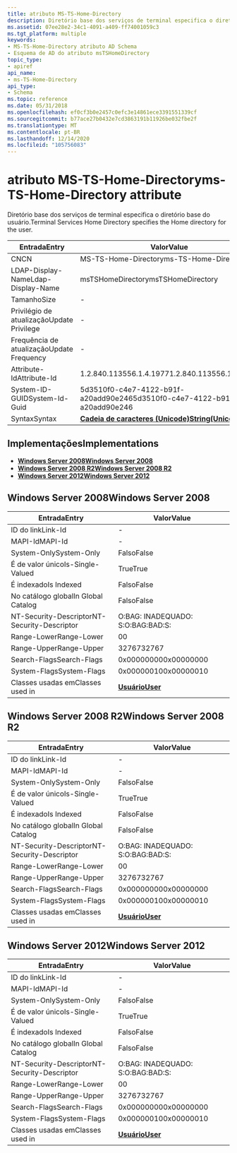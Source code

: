 ```yaml
---
title: atributo MS-TS-Home-Directory
description: Diretório base dos serviços de terminal especifica o diretório base do usuário.
ms.assetid: 07ee28e2-34c1-4091-a409-ff74001059c3
ms.tgt_platform: multiple
keywords:
- MS-TS-Home-Directory atributo AD Schema
- Esquema de AD do atributo msTSHomeDirectory
topic_type:
- apiref
api_name:
- ms-TS-Home-Directory
api_type:
- Schema
ms.topic: reference
ms.date: 05/31/2018
ms.openlocfilehash: ef0cf3b0e2457c0efc3e14861ece3391551339cf
ms.sourcegitcommit: b77ace27b0432e7cd3863191b11926be032fbe2f
ms.translationtype: MT
ms.contentlocale: pt-BR
ms.lasthandoff: 12/14/2020
ms.locfileid: "105756083"
---
```

# <a name="ms-ts-home-directory-attribute"></a><span data-ttu-id="52bd8-105">atributo MS-TS-Home-Directory</span><span class="sxs-lookup"><span data-stu-id="52bd8-105">ms-TS-Home-Directory attribute</span></span>

<span data-ttu-id="52bd8-106">Diretório base dos serviços de terminal especifica o diretório base do usuário.</span><span class="sxs-lookup"><span data-stu-id="52bd8-106">Terminal Services Home Directory specifies the Home directory for the user.</span></span>



| <span data-ttu-id="52bd8-107">Entrada</span><span class="sxs-lookup"><span data-stu-id="52bd8-107">Entry</span></span> | <span data-ttu-id="52bd8-108">Valor</span><span class="sxs-lookup"><span data-stu-id="52bd8-108">Value</span></span> |
|-------------------|---------------------------------------------|
| <span data-ttu-id="52bd8-109">CN</span><span class="sxs-lookup"><span data-stu-id="52bd8-109">CN</span></span>                | <span data-ttu-id="52bd8-110">MS-TS-Home-Directory</span><span class="sxs-lookup"><span data-stu-id="52bd8-110">ms-TS-Home-Directory</span></span>                        |
| <span data-ttu-id="52bd8-111">LDAP-Display-Name</span><span class="sxs-lookup"><span data-stu-id="52bd8-111">Ldap-Display-Name</span></span> | <span data-ttu-id="52bd8-112">msTSHomeDirectory</span><span class="sxs-lookup"><span data-stu-id="52bd8-112">msTSHomeDirectory</span></span>                           |
| <span data-ttu-id="52bd8-113">Tamanho</span><span class="sxs-lookup"><span data-stu-id="52bd8-113">Size</span></span>              | \-                                          |
| <span data-ttu-id="52bd8-114">Privilégio de atualização</span><span class="sxs-lookup"><span data-stu-id="52bd8-114">Update Privilege</span></span>  | \-                                          |
| <span data-ttu-id="52bd8-115">Frequência de atualização</span><span class="sxs-lookup"><span data-stu-id="52bd8-115">Update Frequency</span></span>  | \-                                          |
| <span data-ttu-id="52bd8-116">Attribute-Id</span><span class="sxs-lookup"><span data-stu-id="52bd8-116">Attribute-Id</span></span>      | <span data-ttu-id="52bd8-117">1.2.840.113556.1.4.1977</span><span class="sxs-lookup"><span data-stu-id="52bd8-117">1.2.840.113556.1.4.1977</span></span>                     |
| <span data-ttu-id="52bd8-118">System-ID-GUID</span><span class="sxs-lookup"><span data-stu-id="52bd8-118">System-Id-Guid</span></span>    | <span data-ttu-id="52bd8-119">5d3510f0-c4e7-4122-b91f-a20add90e246</span><span class="sxs-lookup"><span data-stu-id="52bd8-119">5d3510f0-c4e7-4122-b91f-a20add90e246</span></span>        |
| <span data-ttu-id="52bd8-120">Syntax</span><span class="sxs-lookup"><span data-stu-id="52bd8-120">Syntax</span></span>            | [<span data-ttu-id="52bd8-121">**Cadeia de caracteres (Unicode)**</span><span class="sxs-lookup"><span data-stu-id="52bd8-121">**String(Unicode)**</span></span>](s-string-unicode.md) |



## <a name="implementations"></a><span data-ttu-id="52bd8-122">Implementações</span><span class="sxs-lookup"><span data-stu-id="52bd8-122">Implementations</span></span>

-   [<span data-ttu-id="52bd8-123">**Windows Server 2008**</span><span class="sxs-lookup"><span data-stu-id="52bd8-123">**Windows Server 2008**</span></span>](#windows-server-2008)
-   [<span data-ttu-id="52bd8-124">**Windows Server 2008 R2**</span><span class="sxs-lookup"><span data-stu-id="52bd8-124">**Windows Server 2008 R2**</span></span>](#windows-server-2008-r2)
-   [<span data-ttu-id="52bd8-125">**Windows Server 2012**</span><span class="sxs-lookup"><span data-stu-id="52bd8-125">**Windows Server 2012**</span></span>](#windows-server-2012)

## <a name="windows-server-2008"></a><span data-ttu-id="52bd8-126">Windows Server 2008</span><span class="sxs-lookup"><span data-stu-id="52bd8-126">Windows Server 2008</span></span>



| <span data-ttu-id="52bd8-127">Entrada</span><span class="sxs-lookup"><span data-stu-id="52bd8-127">Entry</span></span> | <span data-ttu-id="52bd8-128">Valor</span><span class="sxs-lookup"><span data-stu-id="52bd8-128">Value</span></span> |
|------------------------|-----------------------------------|
| <span data-ttu-id="52bd8-129">ID do link</span><span class="sxs-lookup"><span data-stu-id="52bd8-129">Link-Id</span></span>                | \-                                |
| <span data-ttu-id="52bd8-130">MAPI-Id</span><span class="sxs-lookup"><span data-stu-id="52bd8-130">MAPI-Id</span></span>                | \-                                |
| <span data-ttu-id="52bd8-131">System-Only</span><span class="sxs-lookup"><span data-stu-id="52bd8-131">System-Only</span></span>            | <span data-ttu-id="52bd8-132">Falso</span><span class="sxs-lookup"><span data-stu-id="52bd8-132">False</span></span>                             |
| <span data-ttu-id="52bd8-133">É de valor único</span><span class="sxs-lookup"><span data-stu-id="52bd8-133">Is-Single-Valued</span></span>       | <span data-ttu-id="52bd8-134">True</span><span class="sxs-lookup"><span data-stu-id="52bd8-134">True</span></span>                              |
| <span data-ttu-id="52bd8-135">É indexado</span><span class="sxs-lookup"><span data-stu-id="52bd8-135">Is Indexed</span></span>             | <span data-ttu-id="52bd8-136">Falso</span><span class="sxs-lookup"><span data-stu-id="52bd8-136">False</span></span>                             |
| <span data-ttu-id="52bd8-137">No catálogo global</span><span class="sxs-lookup"><span data-stu-id="52bd8-137">In Global Catalog</span></span>      | <span data-ttu-id="52bd8-138">Falso</span><span class="sxs-lookup"><span data-stu-id="52bd8-138">False</span></span>                             |
| <span data-ttu-id="52bd8-139">NT-Security-Descriptor</span><span class="sxs-lookup"><span data-stu-id="52bd8-139">NT-Security-Descriptor</span></span> | <span data-ttu-id="52bd8-140">O:BAG: INADEQUADO: S:</span><span class="sxs-lookup"><span data-stu-id="52bd8-140">O:BAG:BAD:S:</span></span>                      |
| <span data-ttu-id="52bd8-141">Range-Lower</span><span class="sxs-lookup"><span data-stu-id="52bd8-141">Range-Lower</span></span>            | <span data-ttu-id="52bd8-142">0</span><span class="sxs-lookup"><span data-stu-id="52bd8-142">0</span></span>                                 |
| <span data-ttu-id="52bd8-143">Range-Upper</span><span class="sxs-lookup"><span data-stu-id="52bd8-143">Range-Upper</span></span>            | <span data-ttu-id="52bd8-144">32767</span><span class="sxs-lookup"><span data-stu-id="52bd8-144">32767</span></span>                             |
| <span data-ttu-id="52bd8-145">Search-Flags</span><span class="sxs-lookup"><span data-stu-id="52bd8-145">Search-Flags</span></span>           | <span data-ttu-id="52bd8-146">0x00000000</span><span class="sxs-lookup"><span data-stu-id="52bd8-146">0x00000000</span></span>                        |
| <span data-ttu-id="52bd8-147">System-Flags</span><span class="sxs-lookup"><span data-stu-id="52bd8-147">System-Flags</span></span>           | <span data-ttu-id="52bd8-148">0x00000010</span><span class="sxs-lookup"><span data-stu-id="52bd8-148">0x00000010</span></span>                        |
| <span data-ttu-id="52bd8-149">Classes usadas em</span><span class="sxs-lookup"><span data-stu-id="52bd8-149">Classes used in</span></span>        | [<span data-ttu-id="52bd8-150">**Usuário**</span><span class="sxs-lookup"><span data-stu-id="52bd8-150">**User**</span></span>](c-user.md)<br/> |



## <a name="windows-server-2008-r2"></a><span data-ttu-id="52bd8-151">Windows Server 2008 R2</span><span class="sxs-lookup"><span data-stu-id="52bd8-151">Windows Server 2008 R2</span></span>



| <span data-ttu-id="52bd8-152">Entrada</span><span class="sxs-lookup"><span data-stu-id="52bd8-152">Entry</span></span> | <span data-ttu-id="52bd8-153">Valor</span><span class="sxs-lookup"><span data-stu-id="52bd8-153">Value</span></span> |
|------------------------|-----------------------------------|
| <span data-ttu-id="52bd8-154">ID do link</span><span class="sxs-lookup"><span data-stu-id="52bd8-154">Link-Id</span></span>                | \-                                |
| <span data-ttu-id="52bd8-155">MAPI-Id</span><span class="sxs-lookup"><span data-stu-id="52bd8-155">MAPI-Id</span></span>                | \-                                |
| <span data-ttu-id="52bd8-156">System-Only</span><span class="sxs-lookup"><span data-stu-id="52bd8-156">System-Only</span></span>            | <span data-ttu-id="52bd8-157">Falso</span><span class="sxs-lookup"><span data-stu-id="52bd8-157">False</span></span>                             |
| <span data-ttu-id="52bd8-158">É de valor único</span><span class="sxs-lookup"><span data-stu-id="52bd8-158">Is-Single-Valued</span></span>       | <span data-ttu-id="52bd8-159">True</span><span class="sxs-lookup"><span data-stu-id="52bd8-159">True</span></span>                              |
| <span data-ttu-id="52bd8-160">É indexado</span><span class="sxs-lookup"><span data-stu-id="52bd8-160">Is Indexed</span></span>             | <span data-ttu-id="52bd8-161">Falso</span><span class="sxs-lookup"><span data-stu-id="52bd8-161">False</span></span>                             |
| <span data-ttu-id="52bd8-162">No catálogo global</span><span class="sxs-lookup"><span data-stu-id="52bd8-162">In Global Catalog</span></span>      | <span data-ttu-id="52bd8-163">Falso</span><span class="sxs-lookup"><span data-stu-id="52bd8-163">False</span></span>                             |
| <span data-ttu-id="52bd8-164">NT-Security-Descriptor</span><span class="sxs-lookup"><span data-stu-id="52bd8-164">NT-Security-Descriptor</span></span> | <span data-ttu-id="52bd8-165">O:BAG: INADEQUADO: S:</span><span class="sxs-lookup"><span data-stu-id="52bd8-165">O:BAG:BAD:S:</span></span>                      |
| <span data-ttu-id="52bd8-166">Range-Lower</span><span class="sxs-lookup"><span data-stu-id="52bd8-166">Range-Lower</span></span>            | <span data-ttu-id="52bd8-167">0</span><span class="sxs-lookup"><span data-stu-id="52bd8-167">0</span></span>                                 |
| <span data-ttu-id="52bd8-168">Range-Upper</span><span class="sxs-lookup"><span data-stu-id="52bd8-168">Range-Upper</span></span>            | <span data-ttu-id="52bd8-169">32767</span><span class="sxs-lookup"><span data-stu-id="52bd8-169">32767</span></span>                             |
| <span data-ttu-id="52bd8-170">Search-Flags</span><span class="sxs-lookup"><span data-stu-id="52bd8-170">Search-Flags</span></span>           | <span data-ttu-id="52bd8-171">0x00000000</span><span class="sxs-lookup"><span data-stu-id="52bd8-171">0x00000000</span></span>                        |
| <span data-ttu-id="52bd8-172">System-Flags</span><span class="sxs-lookup"><span data-stu-id="52bd8-172">System-Flags</span></span>           | <span data-ttu-id="52bd8-173">0x00000010</span><span class="sxs-lookup"><span data-stu-id="52bd8-173">0x00000010</span></span>                        |
| <span data-ttu-id="52bd8-174">Classes usadas em</span><span class="sxs-lookup"><span data-stu-id="52bd8-174">Classes used in</span></span>        | [<span data-ttu-id="52bd8-175">**Usuário**</span><span class="sxs-lookup"><span data-stu-id="52bd8-175">**User**</span></span>](c-user.md)<br/> |



## <a name="windows-server-2012"></a><span data-ttu-id="52bd8-176">Windows Server 2012</span><span class="sxs-lookup"><span data-stu-id="52bd8-176">Windows Server 2012</span></span>



| <span data-ttu-id="52bd8-177">Entrada</span><span class="sxs-lookup"><span data-stu-id="52bd8-177">Entry</span></span> | <span data-ttu-id="52bd8-178">Valor</span><span class="sxs-lookup"><span data-stu-id="52bd8-178">Value</span></span> |
|------------------------|-----------------------------------|
| <span data-ttu-id="52bd8-179">ID do link</span><span class="sxs-lookup"><span data-stu-id="52bd8-179">Link-Id</span></span>                | \-                                |
| <span data-ttu-id="52bd8-180">MAPI-Id</span><span class="sxs-lookup"><span data-stu-id="52bd8-180">MAPI-Id</span></span>                | \-                                |
| <span data-ttu-id="52bd8-181">System-Only</span><span class="sxs-lookup"><span data-stu-id="52bd8-181">System-Only</span></span>            | <span data-ttu-id="52bd8-182">Falso</span><span class="sxs-lookup"><span data-stu-id="52bd8-182">False</span></span>                             |
| <span data-ttu-id="52bd8-183">É de valor único</span><span class="sxs-lookup"><span data-stu-id="52bd8-183">Is-Single-Valued</span></span>       | <span data-ttu-id="52bd8-184">True</span><span class="sxs-lookup"><span data-stu-id="52bd8-184">True</span></span>                              |
| <span data-ttu-id="52bd8-185">É indexado</span><span class="sxs-lookup"><span data-stu-id="52bd8-185">Is Indexed</span></span>             | <span data-ttu-id="52bd8-186">Falso</span><span class="sxs-lookup"><span data-stu-id="52bd8-186">False</span></span>                             |
| <span data-ttu-id="52bd8-187">No catálogo global</span><span class="sxs-lookup"><span data-stu-id="52bd8-187">In Global Catalog</span></span>      | <span data-ttu-id="52bd8-188">Falso</span><span class="sxs-lookup"><span data-stu-id="52bd8-188">False</span></span>                             |
| <span data-ttu-id="52bd8-189">NT-Security-Descriptor</span><span class="sxs-lookup"><span data-stu-id="52bd8-189">NT-Security-Descriptor</span></span> | <span data-ttu-id="52bd8-190">O:BAG: INADEQUADO: S:</span><span class="sxs-lookup"><span data-stu-id="52bd8-190">O:BAG:BAD:S:</span></span>                      |
| <span data-ttu-id="52bd8-191">Range-Lower</span><span class="sxs-lookup"><span data-stu-id="52bd8-191">Range-Lower</span></span>            | <span data-ttu-id="52bd8-192">0</span><span class="sxs-lookup"><span data-stu-id="52bd8-192">0</span></span>                                 |
| <span data-ttu-id="52bd8-193">Range-Upper</span><span class="sxs-lookup"><span data-stu-id="52bd8-193">Range-Upper</span></span>            | <span data-ttu-id="52bd8-194">32767</span><span class="sxs-lookup"><span data-stu-id="52bd8-194">32767</span></span>                             |
| <span data-ttu-id="52bd8-195">Search-Flags</span><span class="sxs-lookup"><span data-stu-id="52bd8-195">Search-Flags</span></span>           | <span data-ttu-id="52bd8-196">0x00000000</span><span class="sxs-lookup"><span data-stu-id="52bd8-196">0x00000000</span></span>                        |
| <span data-ttu-id="52bd8-197">System-Flags</span><span class="sxs-lookup"><span data-stu-id="52bd8-197">System-Flags</span></span>           | <span data-ttu-id="52bd8-198">0x00000010</span><span class="sxs-lookup"><span data-stu-id="52bd8-198">0x00000010</span></span>                        |
| <span data-ttu-id="52bd8-199">Classes usadas em</span><span class="sxs-lookup"><span data-stu-id="52bd8-199">Classes used in</span></span>        | [<span data-ttu-id="52bd8-200">**Usuário**</span><span class="sxs-lookup"><span data-stu-id="52bd8-200">**User**</span></span>](c-user.md)<br/> |



 

 





